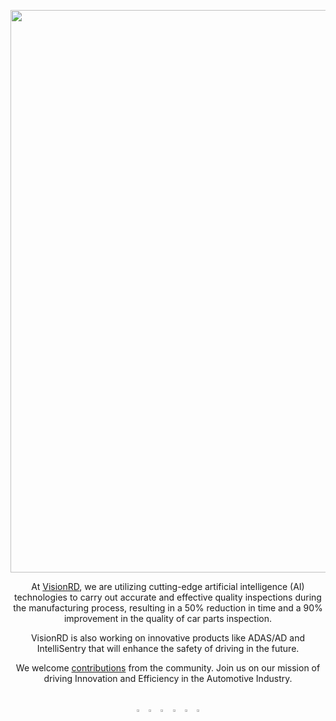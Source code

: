 <p align="center">
  <a href="[https://ultralytics.com/](https://visionrdai.com/)">
  <img width="900" src=https://github.com/visionrd-ai/.github/assets/145563962/98040ae0-2e22-407c-9248-0d43d5c8327e">
</a> 
</p>
<div align="center">



At [VisionRD](https://visionrdai.com/), we are utilizing cutting-edge artificial intelligence (AI) technologies to carry out accurate and effective quality inspections during the manufacturing process, resulting in a 50% reduction in time and a 90% improvement in the quality of car parts inspection.

VisionRD is also working on innovative products like ADAS/AD and IntelliSentry that will enhance the safety of driving in the future.

We welcome [contributions](https://github.com/visionrd-ai/Pins-Defect-Detection) from the community.
Join us on our mission of driving Innovation and Efficiency in the Automotive Industry.

<br>

<a href="https://github.com/visionrd-ai" style="text-decoration:none;">
    <img src="https://github.com/ultralytics/assets/raw/main/social/logo-social-github.png" width="3%" alt="" /></a>
  
<a href="https://www.linkedin.com/company/visionrd-ai/" style="text-decoration:none;">
    <img src="https://cdn-icons-png.flaticon.com/512/174/174857.png" width="3%" alt="" /></a>

<a href="https://www.instagram.com/visionrdai/" style="text-decoration:none;">
    <img src="https://cdn-icons-png.flaticon.com/512/174/174857.png" width="3%" alt="" /></a>
    
<a href="https://twitter.com/Visionrd_ai" style="text-decoration:none;">
    <img src="https://cdn-icons-png.flaticon.com/512/174/174857.png" width="3%" alt="" /></a>

<a href="https://www.facebook.com/visionrdai/" style="text-decoration:none;">
    <img src="https://cdn-icons-png.flaticon.com/512/174/174857.png" width="3%" alt="" /></a>
    
<a href="https://youtube.com/@Visionrdai?si=NRP2Tqq2p8_hZZK4" style="text-decoration:none;">
    <img src="https://drive.google.com/file/d/1o5mS8gOgwogYF3zfNev_Pl8owTWfMa_A/view" width="3%" alt="" /></a>

    

  
  
</div>


